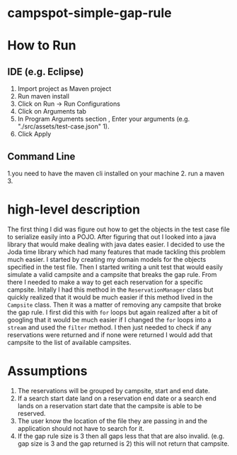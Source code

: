 # campspot-simple-gap-rule

# How to Run
  ## IDE (e.g. Eclipse)
  1. Import project as Maven project
  2. Run maven install
  3. Click on Run -> Run Configurations
  4. Click on Arguments tab
  5. In Program Arguments section , Enter your arguments (e.g. "./src/assets/test-case.json" 1).
  6. Click Apply
  
  ## Command Line
   1.you need to have the maven cli installed on your machine
   2. run a maven 
   3.

# high-level description
The first thing I did was figure out how to get the objects in the test case file to serialize easily into a POJO.
After figuring that out I looked into a java library that would make dealing with java dates easier. I decided to use the 
Joda time library which had many features that made tackling this problem much easier. I started by creating my domain models for the objects specified in the test file. Then I started writing a unit test that would easily simulate a valid campsite and a campsite that breaks the gap rule. From there I needed to make a way to get each reservation for a specific campsite. Initally I had this method in the `ReservationManager` class but quickly realized that it would be much easier if this         method lived in the `Campsite` class. Then it was a matter of removing any campsite that broke the gap rule. I first did this with `for` loops but again realized after a bit of googling that it would be much easier if I changed the `for` loops into a `stream` and used the `filter` method. I then just needed to check if any reservations were returned and if none were returned I would add that campsite to the list of available campsites.
  
# Assumptions
1.	The reservations will be grouped by campsite, start and end date.
2.	If a search start date land on a reservation end date or a search end lands on a reservation start date that the campsite is able to be reserved.
3. The user know the location of the file they are passing in and the application should not have to search for it.
4. If the gap rule size is 3 then all gaps less that that are also invalid. (e.g. gap size is 3 and the gap returned is 2)        this will not return that campsite.
